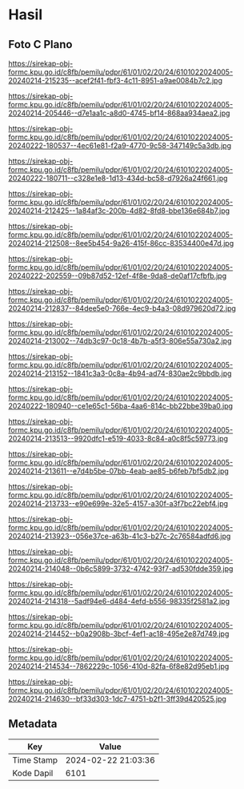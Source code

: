 # Hasil

## Foto C Plano

https://sirekap-obj-formc.kpu.go.id/c8fb/pemilu/pdpr/61/01/02/20/24/6101022024005-20240214-215235--acef2f41-fbf3-4c11-8951-a9ae0084b7c2.jpg

https://sirekap-obj-formc.kpu.go.id/c8fb/pemilu/pdpr/61/01/02/20/24/6101022024005-20240214-205446--d7e1aa1c-a8d0-4745-bf14-868aa934aea2.jpg

https://sirekap-obj-formc.kpu.go.id/c8fb/pemilu/pdpr/61/01/02/20/24/6101022024005-20240222-180537--4ec61e81-f2a9-4770-9c58-347149c5a3db.jpg

https://sirekap-obj-formc.kpu.go.id/c8fb/pemilu/pdpr/61/01/02/20/24/6101022024005-20240222-180711--c328e1e8-1d13-434d-bc58-d7926a24f661.jpg

https://sirekap-obj-formc.kpu.go.id/c8fb/pemilu/pdpr/61/01/02/20/24/6101022024005-20240214-212425--1a84af3c-200b-4d82-8fd8-bbe136e684b7.jpg

https://sirekap-obj-formc.kpu.go.id/c8fb/pemilu/pdpr/61/01/02/20/24/6101022024005-20240214-212508--8ee5b454-9a26-415f-86cc-83534400e47d.jpg

https://sirekap-obj-formc.kpu.go.id/c8fb/pemilu/pdpr/61/01/02/20/24/6101022024005-20240222-202559--09b87d52-12ef-4f8e-9da8-de0af17cfbfb.jpg

https://sirekap-obj-formc.kpu.go.id/c8fb/pemilu/pdpr/61/01/02/20/24/6101022024005-20240214-212837--84dee5e0-766e-4ec9-b4a3-08d979620d72.jpg

https://sirekap-obj-formc.kpu.go.id/c8fb/pemilu/pdpr/61/01/02/20/24/6101022024005-20240214-213002--74db3c97-0c18-4b7b-a5f3-806e55a730a2.jpg

https://sirekap-obj-formc.kpu.go.id/c8fb/pemilu/pdpr/61/01/02/20/24/6101022024005-20240214-213152--1841c3a3-0c8a-4b94-ad74-830ae2c9bbdb.jpg

https://sirekap-obj-formc.kpu.go.id/c8fb/pemilu/pdpr/61/01/02/20/24/6101022024005-20240222-180940--ce1e65c1-56ba-4aa6-814c-bb22bbe39ba0.jpg

https://sirekap-obj-formc.kpu.go.id/c8fb/pemilu/pdpr/61/01/02/20/24/6101022024005-20240214-213513--9920dfc1-e519-4033-8c84-a0c8f5c59773.jpg

https://sirekap-obj-formc.kpu.go.id/c8fb/pemilu/pdpr/61/01/02/20/24/6101022024005-20240214-213611--e7d4b5be-07bb-4eab-ae85-b6feb7bf5db2.jpg

https://sirekap-obj-formc.kpu.go.id/c8fb/pemilu/pdpr/61/01/02/20/24/6101022024005-20240214-213733--e90e699e-32e5-4157-a30f-a3f7bc22ebf4.jpg

https://sirekap-obj-formc.kpu.go.id/c8fb/pemilu/pdpr/61/01/02/20/24/6101022024005-20240214-213923--056e37ce-a63b-41c3-b27c-2c76584adfd6.jpg

https://sirekap-obj-formc.kpu.go.id/c8fb/pemilu/pdpr/61/01/02/20/24/6101022024005-20240214-214048--0b6c5899-3732-4742-93f7-ad530fdde359.jpg

https://sirekap-obj-formc.kpu.go.id/c8fb/pemilu/pdpr/61/01/02/20/24/6101022024005-20240214-214318--5adf94e6-d484-4efd-b556-98335f2581a2.jpg

https://sirekap-obj-formc.kpu.go.id/c8fb/pemilu/pdpr/61/01/02/20/24/6101022024005-20240214-214452--b0a2908b-3bcf-4ef1-ac18-495e2e87d749.jpg

https://sirekap-obj-formc.kpu.go.id/c8fb/pemilu/pdpr/61/01/02/20/24/6101022024005-20240214-214534--7862229c-1056-410d-82fa-6f8e82d95eb1.jpg

https://sirekap-obj-formc.kpu.go.id/c8fb/pemilu/pdpr/61/01/02/20/24/6101022024005-20240214-214630--bf33d303-1dc7-4751-b2f1-3ff39d420525.jpg


## Metadata

| Key        | Value               |
| ---------- | ------------------- |
| Time Stamp | 2024-02-22 21:03:36 |
| Kode Dapil | 6101                |



